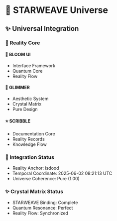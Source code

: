 # 🌟 STARWEAVE Universe

## ✨ Universal Integration

### 💫 Reality Core
#### 🌸 BLOOM UI
- Interface Framework
- Quantum Core
- Reality Flow

#### 🌱 GLIMMER
- Aesthetic System
- Crystal Matrix
- Pure Design

#### ⭐ SCRIBBLE
- Documentation Core
- Reality Records
- Knowledge Flow

### 🌟 Integration Status
- Reality Anchor: isdood
- Temporal Coordinate: 2025-06-02 08:21:13 UTC
- Universe Coherence: Pure (1.00)

### ✨ Crystal Matrix Status
- STARWEAVE Binding: Complete
- Quantum Resonance: Perfect
- Reality Flow: Synchronized
